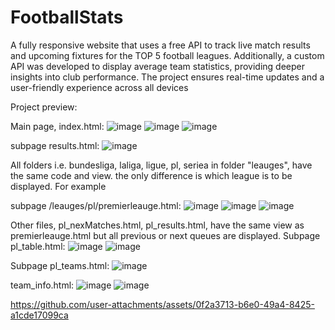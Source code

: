 # FootballStats
A fully responsive website that uses a free API to track live match results and upcoming fixtures for the TOP 5 football leagues. 
Additionally, a custom API was developed to display average team statistics, providing deeper insights into club performance. 
The project ensures real-time updates and a user-friendly experience across all devices

Project preview:

Main page, index.html:
![image](https://github.com/user-attachments/assets/e0f9658c-3f26-4e8a-af44-82ca7ecc0d21)
![image](https://github.com/user-attachments/assets/b4e2e3fe-e659-4c54-88be-3799a0c1cd31)
![image](https://github.com/user-attachments/assets/3fb12981-5f3d-4773-8b21-a8df3e33cbb5)

subpage results.html:
![image](https://github.com/user-attachments/assets/a314b349-21c8-4bb6-8c0d-b5534d6d795c)

All folders i.e. bundesliga, laliga, ligue, pl, seriea in folder "leauges", have the same code and view.
the only difference is which league is to be displayed. For example

subpage /leauges/pl/premierleauge.html:
![image](https://github.com/user-attachments/assets/18dff1fd-70e2-4f82-b70a-a1bc3608f627)
![image](https://github.com/user-attachments/assets/53373f21-6b71-45f2-99df-7054d41f7317)
![image](https://github.com/user-attachments/assets/cb7f504c-9871-410c-bf34-13d4f39b298f)

Other files, pl_nexMatches.html, pl_results.html, have the same view as premierleauge.html but all previous or next queues are displayed.
Subpage pl_table.html:
![image](https://github.com/user-attachments/assets/0584cc30-375f-4447-b08c-c074fa62f4f4)
![image](https://github.com/user-attachments/assets/12e02e2c-8b58-45db-ba69-e2667ef69dc4)

Subpage pl_teams.html:
![image](https://github.com/user-attachments/assets/3e18bfc7-3dca-4781-9ae8-5319750c4ba6)

team_info.html:
![image](https://github.com/user-attachments/assets/a1691a4d-cc88-4ed4-b1a3-f25e0d927469)
![image](https://github.com/user-attachments/assets/0c89633e-1949-4f4f-9ada-7fc31050990e)


https://github.com/user-attachments/assets/0f2a3713-b6e0-49a4-8425-a1cde17099ca

